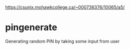 https://csunix.mohawkcollege.ca/~000736376/10065/a5/
# pingenerate
Generating random PIN by taking some input from user
